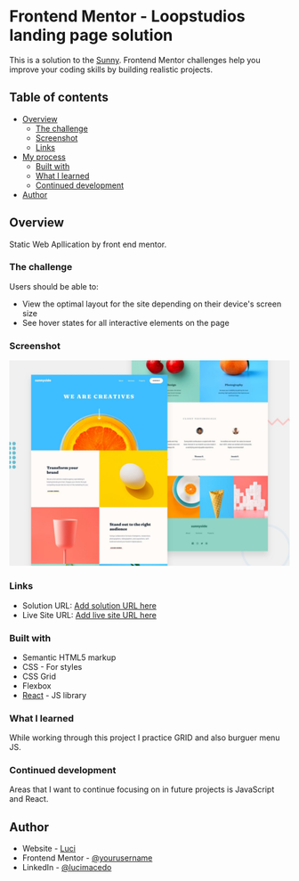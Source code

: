# Frontend Mentor - Loopstudios landing page solution

This is a solution to the [Sunny](https://www.frontendmentor.io). Frontend Mentor challenges help you improve your coding skills by building realistic projects. 

## Table of contents

- [Overview](#overview)
  - [The challenge](#the-challenge)
  - [Screenshot](#screenshot)
  - [Links](#links)
- [My process](#my-process)
  - [Built with](#built-with)
  - [What I learned](#what-i-learned)
  - [Continued development](#continued-development)
- [Author](#author)



## Overview
Static Web Apllication by front end mentor.

### The challenge

Users should be able to:

- View the optimal layout for the site depending on their device's screen size
- See hover states for all interactive elements on the page


### Screenshot

![](./src/assets/design/desktop-preview.jpg)


### Links

- Solution URL: [Add solution URL here](https://github.com/LuciMacedo/sunnyagency)
- Live Site URL: [Add live site URL here](https://sunnyagency.vercel.app/)

### Built with

- Semantic HTML5 markup
- CSS - For styles
- CSS Grid
- Flexbox
- [React](https://reactjs.org/) - JS library


### What I learned

While working through this project I practice GRID and also burguer menu JS.

### Continued development

Areas that I want to continue focusing on in future projects is JavaScript and React.  

## Author

- Website - [Luci](https://luci-webpage.vercel.app/)
- Frontend Mentor - [@yourusername](https://www.frontendmentor.io/profile/yourusername)
- LinkedIn - [@lucimacedo](linkedin.com/in/lucimaramacedom)

